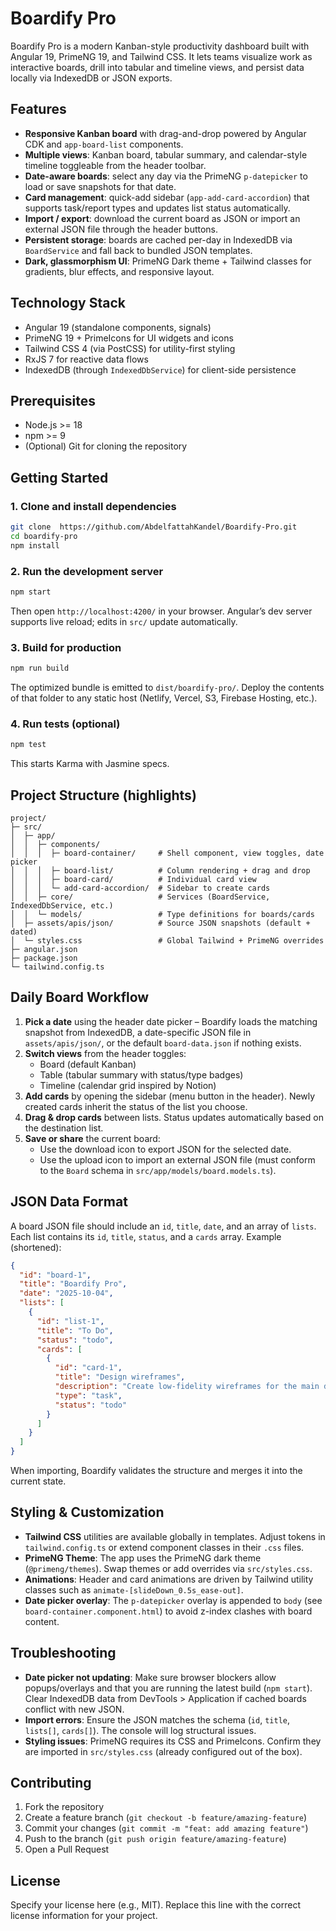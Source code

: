 # Boardify Pro

Boardify Pro is a modern Kanban-style productivity dashboard built with Angular 19, PrimeNG 19, and Tailwind CSS. It lets teams visualize work as interactive boards, drill into tabular and timeline views, and persist data locally via IndexedDB or JSON exports.

## Features
- **Responsive Kanban board** with drag-and-drop powered by Angular CDK and `app-board-list` components.
- **Multiple views**: Kanban board, tabular summary, and calendar-style timeline toggleable from the header toolbar.
- **Date-aware boards**: select any day via the PrimeNG `p-datepicker` to load or save snapshots for that date.
- **Card management**: quick-add sidebar (`app-add-card-accordion`) that supports task/report types and updates list status automatically.
- **Import / export**: download the current board as JSON or import an external JSON file through the header buttons.
- **Persistent storage**: boards are cached per-day in IndexedDB via `BoardService` and fall back to bundled JSON templates.
- **Dark, glassmorphism UI**: PrimeNG Dark theme + Tailwind classes for gradients, blur effects, and responsive layout.

## Technology Stack
- Angular 19 (standalone components, signals)
- PrimeNG 19 + PrimeIcons for UI widgets and icons
- Tailwind CSS 4 (via PostCSS) for utility-first styling
- RxJS 7 for reactive data flows
- IndexedDB (through `IndexedDbService`) for client-side persistence

## Prerequisites
- Node.js >= 18
- npm >= 9
- (Optional) Git for cloning the repository

## Getting Started

### 1. Clone and install dependencies
```bash
git clone  https://github.com/AbdelfattahKandel/Boardify-Pro.git
cd boardify-pro
npm install
```

### 2. Run the development server
```bash
npm start
```
Then open `http://localhost:4200/` in your browser. Angular’s dev server supports live reload; edits in `src/` update automatically.

### 3. Build for production
```bash
npm run build
```
The optimized bundle is emitted to `dist/boardify-pro/`. Deploy the contents of that folder to any static host (Netlify, Vercel, S3, Firebase Hosting, etc.).

### 4. Run tests (optional)
```bash
npm test
```
This starts Karma with Jasmine specs.

## Project Structure (highlights)
```
project/
├─ src/
│  ├─ app/
│  │  ├─ components/
│  │  │  ├─ board-container/     # Shell component, view toggles, date picker
│  │  │  ├─ board-list/          # Column rendering + drag and drop
│  │  │  ├─ board-card/          # Individual card view
│  │  │  └─ add-card-accordion/  # Sidebar to create cards
│  │  ├─ core/                   # Services (BoardService, IndexedDbService, etc.)
│  │  └─ models/                 # Type definitions for boards/cards
│  ├─ assets/apis/json/          # Source JSON snapshots (default + dated)
│  └─ styles.css                 # Global Tailwind + PrimeNG overrides
├─ angular.json
├─ package.json
└─ tailwind.config.ts
```

## Daily Board Workflow
1. **Pick a date** using the header date picker – Boardify loads the matching snapshot from IndexedDB, a date-specific JSON file in `assets/apis/json/`, or the default `board-data.json` if nothing exists.
2. **Switch views** from the header toggles:
   - Board (default Kanban)
   - Table (tabular summary with status/type badges)
   - Timeline (calendar grid inspired by Notion)
3. **Add cards** by opening the sidebar (menu button in the header). Newly created cards inherit the status of the list you choose.
4. **Drag & drop cards** between lists. Status updates automatically based on the destination list.
5. **Save or share** the current board:
   - Use the download icon to export JSON for the selected date.
   - Use the upload icon to import an external JSON file (must conform to the `Board` schema in `src/app/models/board.models.ts`).

## JSON Data Format
A board JSON file should include an `id`, `title`, `date`, and an array of `lists`. Each list contains its `id`, `title`, `status`, and a `cards` array. Example (shortened):
```json
{
  "id": "board-1",
  "title": "Boardify Pro",
  "date": "2025-10-04",
  "lists": [
    {
      "id": "list-1",
      "title": "To Do",
      "status": "todo",
      "cards": [
        {
          "id": "card-1",
          "title": "Design wireframes",
          "description": "Create low-fidelity wireframes for the main dashboard",
          "type": "task",
          "status": "todo"
        }
      ]
    }
  ]
}
```
When importing, Boardify validates the structure and merges it into the current state.

## Styling & Customization
- **Tailwind CSS** utilities are available globally in templates. Adjust tokens in `tailwind.config.ts` or extend component classes in their `.css` files.
- **PrimeNG Theme**: The app uses the PrimeNG dark theme (`@primeng/themes`). Swap themes or add overrides via `src/styles.css`.
- **Animations**: Header and card animations are driven by Tailwind utility classes such as `animate-[slideDown_0.5s_ease-out]`.
- **Date picker overlay**: The `p-datepicker` overlay is appended to `body` (see `board-container.component.html`) to avoid z-index clashes with board content.

## Troubleshooting
- **Date picker not updating**: Make sure browser blockers allow popups/overlays and that you are running the latest build (`npm start`). Clear IndexedDB data from DevTools > Application if cached boards conflict with new JSON.
- **Import errors**: Ensure the JSON matches the schema (`id`, `title`, `lists[]`, `cards[]`). The console will log structural issues.
- **Styling issues**: PrimeNG requires its CSS and PrimeIcons. Confirm they are imported in `src/styles.css` (already configured out of the box).

## Contributing
1. Fork the repository
2. Create a feature branch (`git checkout -b feature/amazing-feature`)
3. Commit your changes (`git commit -m "feat: add amazing feature"`)
4. Push to the branch (`git push origin feature/amazing-feature`)
5. Open a Pull Request

## License
Specify your license here (e.g., MIT). Replace this line with the correct license information for your project.
